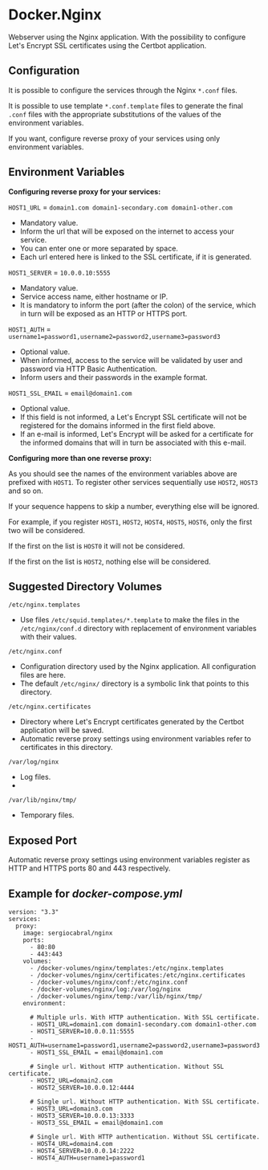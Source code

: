 # Docker.Nginx

Webserver using the Nginx application. With the possibility to configure Let's Encrypt SSL certificates using the Certbot application.

## Configuration

It is possible to configure the services through the Nginx `*.conf` files.

It is possible to use template `*.conf.template` files to generate the final `.conf` files with the appropriate substitutions of the values of the environment variables.

If you want, configure reverse proxy of your services using only environment variables.

## Environment Variables

**Configuring reverse proxy for your services:**

`HOST1_URL` = `domain1.com domain1-secondary.com domain1-other.com`

 - Mandatory value.
 - Inform the url that will be exposed on the internet to access your service.
 - You can enter one or more separated by space.
 - Each url entered here is linked to the SSL certificate, if it is generated.

`HOST1_SERVER` = `10.0.0.10:5555`

- Mandatory value.
- Service access name, either hostname or IP.
- It is mandatory to inform the port (after the colon) of the service, which in turn will be exposed as an HTTP or HTTPS port.

`HOST1_AUTH` = `username1=password1,username2=password2,username3=password3`

- Optional value.
- When informed, access to the service will be validated by user and password via HTTP Basic Authentication.
- Inform users and their passwords in the example format.

`HOST1_SSL_EMAIL` = `email@domain1.com`

- Optional value.
- If this field is not informed, a Let's Encrypt SSL certificate will not be registered for the domains informed in the first field above.
- If an e-mail is informed, Let's Encrypt will be asked for a certificate for the informed domains that will in turn be associated with this e-mail.

**Configuring more than one reverse proxy:**

As you should see the names of the environment variables above are prefixed with `HOST1`. To register other services sequentially use `HOST2`, `HOST3` and so on.

If your sequence happens to skip a number, everything else will be ignored.

For example, if you register `HOST1`, `HOST2`, `HOST4`, `HOST5`, `HOST6`, only the first two will be considered.

If the first on the list is `HOST0` it will not be considered.

If the first on the list is `HOST2`, nothing else will be considered.

## Suggested Directory Volumes

`/etc/nginx.templates`

- Use files `/etc/squid.templates/*.template` to make the files in the `/etc/nginx/conf.d` directory with replacement of environment variables with their values.

`/etc/nginx.conf`

- Configuration directory used by the Nginx application. All configuration files are here.
- The default `/etc/nginx/` directory is a symbolic link that points to this directory.

`/etc/nginx.certificates`

- Directory where Let's Encrypt certificates generated by the Certbot application will be saved.
- Automatic reverse proxy settings using environment variables refer to certificates in this directory.

`/var/log/nginx`

- Log files.
- 
`/var/lib/nginx/tmp/`

- Temporary files.

## Exposed Port

Automatic reverse proxy settings using environment variables register as HTTP and HTTPS ports 80 and 443 respectively.

## Example for *docker-compose.yml*

```
version: "3.3"
services:
  proxy:
    image: sergiocabral/nginx
    ports:
      - 80:80
      - 443:443
    volumes:
      - /docker-volumes/nginx/templates:/etc/nginx.templates
      - /docker-volumes/nginx/certificates:/etc/nginx.certificates
      - /docker-volumes/nginx/conf:/etc/nginx.conf
      - /docker-volumes/nginx/log:/var/log/nginx
      - /docker-volumes/nginx/temp:/var/lib/nginx/tmp/
    environment:

      # Multiple urls. With HTTP authentication. With SSL certificate.
      - HOST1_URL=domain1.com domain1-secondary.com domain1-other.com
      - HOST1_SERVER=10.0.0.11:5555
      - HOST1_AUTH=username1=password1,username2=password2,username3=password3
      - HOST1_SSL_EMAIL = email@domain1.com

      # Single url. Without HTTP authentication. Without SSL certificate.
      - HOST2_URL=domain2.com
      - HOST2_SERVER=10.0.0.12:4444

      # Single url. Without HTTP authentication. With SSL certificate.
      - HOST3_URL=domain3.com
      - HOST3_SERVER=10.0.0.13:3333
      - HOST3_SSL_EMAIL = email@domain1.com

      # Single url. With HTTP authentication. Without SSL certificate.
      - HOST4_URL=domain4.com
      - HOST4_SERVER=10.0.0.14:2222
      - HOST4_AUTH=username1=password1
```
